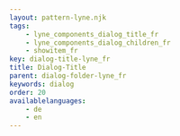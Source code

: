 ```yaml
---
layout: pattern-lyne.njk
tags: 
    - lyne_components_dialog_title_fr
    - lyne_components_dialog_children_fr
    - showitem_fr
key: dialog-title-lyne_fr
title: Dialog-Title
parent: dialog-folder-lyne_fr
keywords: dialog
order: 20
availablelanguages: 
    - de
    - en
---
```


